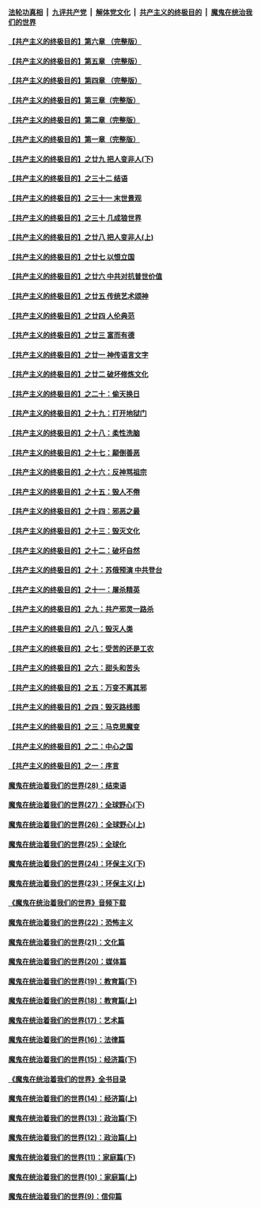 

####  [法轮功真相](../../../../basic/blob/master/README.md?t=06301731) &nbsp;|&nbsp; [九评共产党](../../../../9ping.md/blob/master/README.md?t=06301731) &nbsp;|&nbsp; [解体党文化](../../../../jtdwh.md/blob/master/README.md?t=06301731)  &nbsp;|&nbsp; [共产主义的终极目的](../../../../gczydzjmd.md/blob/master/README.md?t=06301731) &nbsp;|&nbsp; [魔鬼在统治我们的世界](../../../../mgztzwmdsj.md/blob/master/README.md?t=06301731) 

#### [【共产主义的终极目的】第六章 （完整版）](../pages/nsc422/n11428913.md?t=06301731) 

#### [【共产主义的终极目的】第五章 （完整版）](../pages/nsc422/n11428912.md?t=06301731) 

#### [【共产主义的终极目的】第四章 （完整版）](../pages/nsc422/n11428907.md?t=06301731) 

#### [【共产主义的终极目的】第三章（完整版）](../pages/nsc422/n11428848.md?t=06301731) 

#### [【共产主义的终极目的】第二章（完整版）](../pages/nsc422/n11428831.md?t=06301731) 

#### [【共产主义的终极目的】第一章（完整版）](../pages/nsc422/n11417651.md?t=06301731) 

#### [【共产主义的终极目的】之廿九 把人变非人(下)](../pages/nsc422/n11344140.md?t=06301731) 

#### [【共产主义的终极目的】之三十二 结语](../pages/nsc422/n11360535.md?t=06301731) 

#### [【共产主义的终极目的】之三十一 末世景观](../pages/nsc422/n11351129.md?t=06301731) 

#### [【共产主义的终极目的】之三十 几成狼世界](../pages/nsc422/n11348280.md?t=06301731) 

#### [【共产主义的终极目的】之廿八 把人变非人(上)](../pages/nsc422/n11340492.md?t=06301731) 

#### [【共产主义的终极目的】之廿七 以恨立国](../pages/nsc422/n11336944.md?t=06301731) 

#### [【共产主义的终极目的】之廿六 中共对抗普世价值](../pages/nsc422/n11324785.md?t=06301731) 

#### [【共产主义的终极目的】之廿五 传统艺术颂神](../pages/nsc422/n11296396.md?t=06301731) 

#### [【共产主义的终极目的】之廿四 人伦典范](../pages/nsc422/n11296397.md?t=06301731) 

#### [【共产主义的终极目的】之廿三 富而有德](../pages/nsc422/n11283598.md?t=06301731) 

#### [【共产主义的终极目的】之廿一 神传语言文字](../pages/nsc422/n11263265.md?t=06301731) 

#### [【共产主义的终极目的】之廿二 破坏修炼文化](../pages/nsc422/n11245728.md?t=06301731) 

#### [【共产主义的终极目的】之二十：偷天换日](../pages/nsc422/n11238846.md?t=06301731) 

#### [【共产主义的终极目的】之十九：打开地狱门](../pages/nsc422/n11206376.md?t=06301731) 

#### [【共产主义的终极目的】之十八：柔性洗脑](../pages/nsc422/n11199994.md?t=06301731) 

#### [【共产主义的终极目的】之十七：颠倒善恶](../pages/nsc422/n11179782.md?t=06301731) 

#### [【共产主义的终极目的】之十六：反神骂祖宗](../pages/nsc422/n11166798.md?t=06301731) 

#### [【共产主义的终极目的】之十五：毁人不倦](../pages/nsc422/n11166792.md?t=06301731) 

#### [【共产主义的终极目的】之十四：邪恶之最](../pages/nsc422/n11150249.md?t=06301731) 

#### [【共产主义的终极目的】之十三：毁灭文化](../pages/nsc422/n11135227.md?t=06301731) 

#### [【共产主义的终极目的】之十二：破坏自然](../pages/nsc422/n11135214.md?t=06301731) 

#### [【共产主义的终极目的】之十：苏俄预演 中共登台](../pages/nsc422/n11118424.md?t=06301731) 

#### [【共产主义的终极目的】之十一：屠杀精英](../pages/nsc422/n11118442.md?t=06301731) 

#### [【共产主义的终极目的】之九：共产邪灵一路杀](../pages/nsc422/n11114139.md?t=06301731) 

#### [【共产主义的终极目的】之八：毁灭人类](../pages/nsc422/n11108503.md?t=06301731) 

#### [【共产主义的终极目的】之七：受苦的还是工农](../pages/nsc422/n11101809.md?t=06301731) 

#### [【共产主义的终极目的】之六：甜头和苦头](../pages/nsc422/n11096971.md?t=06301731) 

#### [【共产主义的终极目的】之五：万变不离其邪](../pages/nsc422/n11091285.md?t=06301731) 

#### [【共产主义的终极目的】之四：毁灭路线图](../pages/nsc422/n11086284.md?t=06301731) 

#### [【共产主义的终极目的】之三：马克思魔变](../pages/nsc422/n11061941.md?t=06301731) 

#### [【共产主义的终极目的】之二：中心之国](../pages/nsc422/n11047728.md?t=06301731) 

#### [【共产主义的终极目的】之一：序言](../pages/nsc422/n11086077.md?t=06301731) 

#### [魔鬼在统治着我们的世界(28)：结束语](../pages/nsc422/n10936246.md?t=06301731) 

#### [魔鬼在统治着我们的世界(27)：全球野心(下)](../pages/nsc422/n10928319.md?t=06301731) 

#### [魔鬼在统治着我们的世界(26)：全球野心(上)](../pages/nsc422/n10900318.md?t=06301731) 

#### [魔鬼在统治着我们的世界(25)：全球化](../pages/nsc422/n10788205.md?t=06301731) 

#### [魔鬼在统治着我们的世界(24)：环保主义(下)](../pages/nsc422/n10695307.md?t=06301731) 

#### [魔鬼在统治着我们的世界(23)：环保主义(上)](../pages/nsc422/n10688613.md?t=06301731) 

#### [《魔鬼在统治着我们的世界》音频下载](../pages/nsc422/n10635553.md?t=06301731) 

#### [魔鬼在统治着我们的世界(22)：恐怖主义](../pages/nsc422/n10614727.md?t=06301731) 

#### [魔鬼在统治着我们的世界(21)：文化篇](../pages/nsc422/n10597706.md?t=06301731) 

#### [魔鬼在统治着我们的世界(20)：媒体篇](../pages/nsc422/n10586579.md?t=06301731) 

#### [魔鬼在统治着我们的世界(19)：教育篇(下)](../pages/nsc422/n10564808.md?t=06301731) 

#### [魔鬼在统治着我们的世界(18)：教育篇(上)](../pages/nsc422/n10526970.md?t=06301731) 

#### [魔鬼在统治着我们的世界(17)：艺术篇](../pages/nsc422/n10499093.md?t=06301731) 

#### [魔鬼在统治着我们的世界(16)：法律篇](../pages/nsc422/n10485969.md?t=06301731) 

#### [魔鬼在统治着我们的世界(15)：经济篇(下)](../pages/nsc422/n10469975.md?t=06301731) 

#### [《魔鬼在统治着我们的世界》全书目录](../pages/nsc422/n10464261.md?t=06301731) 

#### [魔鬼在统治着我们的世界(14)：经济篇(上)](../pages/nsc422/n10457370.md?t=06301731) 

#### [魔鬼在统治着我们的世界(13)：政治篇(下)](../pages/nsc422/n10448270.md?t=06301731) 

#### [魔鬼在统治着我们的世界(12)：政治篇(上)](../pages/nsc422/n10444576.md?t=06301731) 

#### [魔鬼在统治着我们的世界(11)：家庭篇(下)](../pages/nsc422/n10440961.md?t=06301731) 

#### [魔鬼在统治着我们的世界(10)：家庭篇(上)](../pages/nsc422/n10435448.md?t=06301731) 

#### [魔鬼在统治着我们的世界(9)：信仰篇](../pages/nsc422/n10432159.md?t=06301731) 

